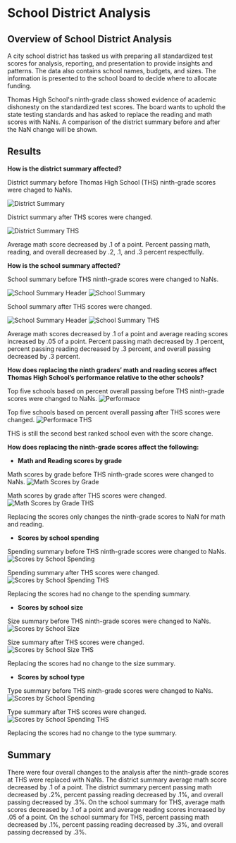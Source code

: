 # School District Analysis

## Overview of School District Analysis
A city school district has tasked us with preparing all standardized test scores for analysis, reporting, and presentation to provide insights and patterns. The data also contains school names,  budgets, and sizes. The information is presented to the school board to decide where to allocate funding. 

Thomas High School's ninth-grade class showed evidence of academic dishonesty on the standardized test scores. The board wants to uphold the state testing standards and has asked to replace the reading and math scores with NaNs. A comparison of the district summary before and after the NaN change will be shown.
## Results 

**How is the district summary affected?**

District summary before Thomas High School (THS) ninth-grade scores were chaged to NaNs. 

![District Summary](https://raw.githubusercontent.com/jmsuarez1997/School_District_Analysis/main/Resources/district_summary.png)

District summary after THS scores were changed. 

![District Summary THS](https://raw.githubusercontent.com/jmsuarez1997/School_District_Analysis/main/Resources/district_summary_THS.png)

Average math score decreased by .1 of a point. Percent passing math, reading, and overall decreased by .2, .1, and .3 percent respectfully.

**How is the school summary affected?**

School summary before THS ninth-grade scores were changed to NaNs. 

![School Summary Header](https://raw.githubusercontent.com/jmsuarez1997/School_District_Analysis/main/Resources/Screenshot%202022-01-15%20132732.png)
![School Summary](https://raw.githubusercontent.com/jmsuarez1997/School_District_Analysis/main/Resources/school_summary.png)

School summary after THS scores were changed. 

![School Summary Header](https://raw.githubusercontent.com/jmsuarez1997/School_District_Analysis/main/Resources/Screenshot%202022-01-15%20132732.png)
![School Summary THS](https://raw.githubusercontent.com/jmsuarez1997/School_District_Analysis/main/Resources/school_summary_THS.png)

Average math scores decreased by .1 of a point and average reading scores increased by .05 of a point. Percent passing math decreased by .1 percent, percent passing reading decreased by .3 percent, and overall passing decreased by .3 percent. 

**How does replacing the ninth graders’ math and reading scores affect Thomas High School’s performance relative to the other schools?**

Top five schools based on percent overall passing before THS ninth-grade scores were changed to NaNs. 
![Performace](https://raw.githubusercontent.com/jmsuarez1997/School_District_Analysis/main/Resources/compare.png)

Top five schools based on percent overall passing after THS scores were changed.
![Performace THS](https://raw.githubusercontent.com/jmsuarez1997/School_District_Analysis/main/Resources/Compare_THS.png)

THS is still the second best ranked school even with the score change.

**How does replacing the ninth-grade scores affect the following:**

- **Math and Reading scores by grade**

Math scores by grade before THS ninth-grade scores were changed to NaNs. 
![Math Scores by Grade](https://raw.githubusercontent.com/jmsuarez1997/School_District_Analysis/main/Resources/math_scores_by_grade.png)

Math scores by grade after THS scores were changed. 
![Math Scores by Grade THS](https://raw.githubusercontent.com/jmsuarez1997/School_District_Analysis/main/Resources/math_scores_by_grade_THS.png)

Replacing the scores only changes the ninth-grade scores to NaN for math and reading. 

- **Scores by school spending**

Spending summary before THS ninth-grade scores were changed to NaNs. 
![Scores by School Spending](https://raw.githubusercontent.com/jmsuarez1997/School_District_Analysis/main/Resources/spending_summary.png)

Spending summary after THS scores were changed.
![Scores by School Spending THS](https://raw.githubusercontent.com/jmsuarez1997/School_District_Analysis/main/Resources/spending_summary_THS.png)

Replacing the scores had no change to the spending summary. 

- **Scores by school size**

Size summary before THS ninth-grade scores were changed to NaNs. 
![Scores by School Size](https://raw.githubusercontent.com/jmsuarez1997/School_District_Analysis/main/Resources/size_summary.png)

Size summary after THS scores were changed.
![Scores by School Size THS](https://raw.githubusercontent.com/jmsuarez1997/School_District_Analysis/main/Resources/size_summary_THS.png)

Replacing the scores had no change to the size summary.

- **Scores by school type**

Type summary before THS ninth-grade scores were changed to NaNs. 
![Scores by School Spending](https://raw.githubusercontent.com/jmsuarez1997/School_District_Analysis/main/Resources/type_summary.png)

Type summary after THS scores were changed.
![Scores by School Spending THS](https://raw.githubusercontent.com/jmsuarez1997/School_District_Analysis/main/Resources/type_summary_THS.png)

Replacing the scores had no change to the type summary.

## Summary

There were four overall changes to the analysis after the ninth-grade scores at THS were replaced with NaNs. The district summary average math score decreased by .1 of a point. The district summary percent passing math decreased by .2%, percent passing reading decreased by .1%, and overall passing decreased by .3%. On the school summary for THS, average math scores decreased by .1 of a point and average reading scores increased by .05 of a point. On the school summary for THS, percent passing math decreased by .1%, percent passing reading decreased by .3%, and overall passing decreased by .3%. 